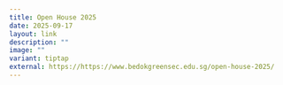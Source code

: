 ```yaml
---
title: Open House 2025
date: 2025-09-17
layout: link
description: ""
image: ""
variant: tiptap
external: https://https://www.bedokgreensec.edu.sg/open-house-2025/
---
```

